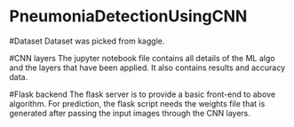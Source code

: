 # PneumoniaDetectionUsingCNN

#Dataset
Dataset was picked from kaggle.

#CNN layers
The jupyter notebook file contains all details of the ML algo and the layers that have been applied.
It also contains results and accuracy data.

#Flask backend
The flask server is to provide a basic front-end to above algorithm.
For prediction, the flask script needs the weights file that is generated after passing the input images 
through the CNN layers. 
